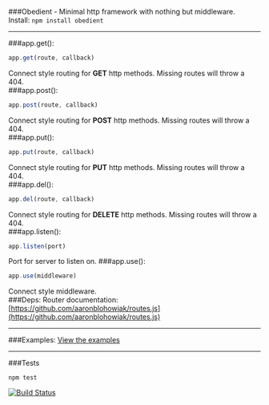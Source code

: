 ###Obedient - Minimal http framework with nothing but middleware.   
Install: ```npm install obedient```
***
###app.get():  
```javascript
app.get(route, callback)
```
Connect style routing for __GET__ http methods. Missing routes will throw a 404.  
###app.post():  
```javascript
app.post(route, callback)
```
Connect style routing for __POST__ http methods. Missing routes will throw a 404.  
###app.put():  
```javascript
app.put(route, callback)
```
Connect style routing for __PUT__ http methods. Missing routes will throw a 404.  
###app.del():  
```javascript
app.del(route, callback)
```
Connect style routing for __DELETE__ http methods. Missing routes will throw a 404.  
###app.listen():  
```javascript
app.listen(port)
```
Port for server to listen on.
###app.use():  
```javascript
app.use(middleware)
```
Connect style middleware.  
###Deps:
Router documentation: [https://github.com/aaronblohowiak/routes.js](https://github.com/aaronblohowiak/routes.js)  
***
###Examples: 
[View the examples](https://github.com/bradleyg/obedient/blob/master/example/app.js)  
***
###Tests  
```
npm test
```  

[![Build Status](https://secure.travis-ci.org/bradleyg/obedient.png)](http://travis-ci.org/bradleyg/obedient)